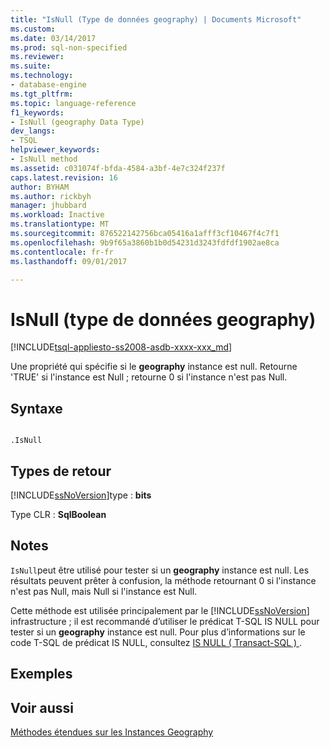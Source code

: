 ```yaml
---
title: "IsNull (Type de données geography) | Documents Microsoft"
ms.custom: 
ms.date: 03/14/2017
ms.prod: sql-non-specified
ms.reviewer: 
ms.suite: 
ms.technology:
- database-engine
ms.tgt_pltfrm: 
ms.topic: language-reference
f1_keywords:
- IsNull (geography Data Type)
dev_langs:
- TSQL
helpviewer_keywords:
- IsNull method
ms.assetid: c031074f-bfda-4584-a3bf-4e7c324f237f
caps.latest.revision: 16
author: BYHAM
ms.author: rickbyh
manager: jhubbard
ms.workload: Inactive
ms.translationtype: MT
ms.sourcegitcommit: 876522142756bca05416a1afff3cf10467f4c7f1
ms.openlocfilehash: 9b9f65a3860b1b0d54231d3243fdfdf1902ae8ca
ms.contentlocale: fr-fr
ms.lasthandoff: 09/01/2017

---
```

# <a name="isnull-geography-data-type"></a>IsNull (type de données geography)
[!INCLUDE[tsql-appliesto-ss2008-asdb-xxxx-xxx_md](../../includes/tsql-appliesto-ss2008-asdb-xxxx-xxx-md.md)]

  Une propriété qui spécifie si le **geography** instance est null. Retourne 'TRUE' si l'instance est Null ; retourne 0 si l'instance n'est pas Null.  
  
## <a name="syntax"></a>Syntaxe  
  
```  
  
.IsNull  
```  
  
## <a name="return-types"></a>Types de retour  
 [!INCLUDE[ssNoVersion](../../includes/ssnoversion-md.md)]type : **bits**  
  
 Type CLR : **SqlBoolean**  
  
## <a name="remarks"></a>Notes  
 `IsNull`peut être utilisé pour tester si un **geography** instance est null. Les résultats peuvent prêter à confusion, la méthode retournant 0 si l'instance n'est pas Null, mais Null si l'instance est Null.  
  
 Cette méthode est utilisée principalement par le [!INCLUDE[ssNoVersion](../../includes/ssnoversion-md.md)] infrastructure ; il est recommandé d’utiliser le prédicat T-SQL IS NULL pour tester si un **geography** instance est null. Pour plus d’informations sur le code T-SQL de prédicat IS NULL, consultez [IS NULL &#40; Transact-SQL &#41; ](../../t-sql/queries/is-null-transact-sql.md).  
  
## <a name="examples"></a>Exemples  
  
## <a name="see-also"></a>Voir aussi  
 [Méthodes étendues sur les Instances Geography](../../t-sql/spatial-geography/extended-methods-on-geography-instances.md)  
  
  


